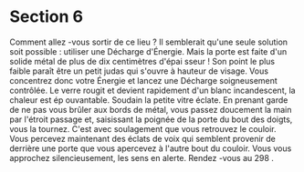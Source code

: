 # Section 6

Comment allez -vous sortir de ce lieu ? Il semblerait qu'une seule solution soit possible :
utiliser une Décharge d'Énergie. Mais la porte est faite d'un solide métal de plus de dix
centimètres d'épai sseur ! Son point le plus faible paraît être un petit judas qui s'ouvre à
hauteur de visage. Vous concentrez donc votre Énergie et lancez une Décharge
soigneusement contrôlée. Le verre rougit et devient rapidement d'un blanc incandescent,
la chaleur est ép ouvantable. Soudain la petite vitre éclate. En prenant garde de ne pas
vous brûler aux bords de métal, vous passez doucement la main par l'étroit passage et,
saisissant la poignée de la porte du bout des doigts, vous la tournez. C'est avec
soulagement que vous retrouvez le couloir. Vous percevez maintenant des éclats de voix
qui semblent provenir de derrière une porte que vous apercevez à l'autre bout du couloir.
Vous vous approchez silencieusement, les sens en alerte. Rendez -vous au  298 .